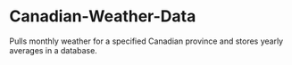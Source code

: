 # Canadian-Weather-Data
Pulls monthly weather for a specified Canadian province and stores yearly averages in a database.
